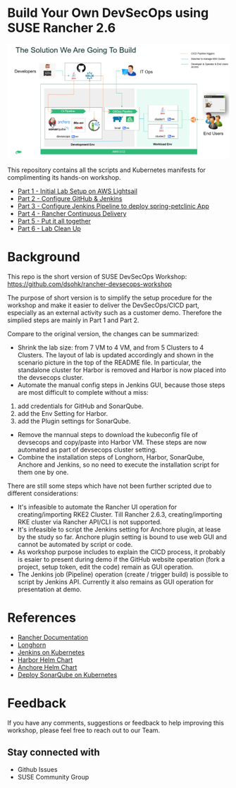 # Build Your Own DevSecOps using SUSE Rancher 2.6

![SUSE Rancher - DevSecOps Scenario](./docs/overview.png)


This repository contains all the scripts and Kubernetes manifests for complimenting its hands-on workshop.

* [Part 1 - Initial Lab Setup on AWS Lightsail](./docs/part-1.md)
* [Part 2 - Configure GitHub & Jenkins](./docs/part-2.md)
* [Part 3 - Configure Jenkins Pipeline to deploy spring-petclinic App](./docs/part-3.md)
* [Part 4 - Rancher Continuous Delivery](./docs/part-4.md)
* [Part 5 - Put it all together](./docs/part-5.md)
* [Part 6 - Lab Clean Up](./docs/part-6.md)


# Background

This repo is the short version of SUSE DevSecOps Workshop:
https://github.com/dsohk/rancher-devsecops-workshop

The purpose of short version is to simplify the setup procedure for the workshop and make it easier to deliver the DevSecOps/CICD part, especially as an external activity such as a customer demo. Therefore the simplied steps are mainly in Part 1 and Part 2. 

Compare to the original version, the changes can be summarized:

- Shrink the lab size:
from 7 VM to 4 VM, and from 5 Clusters to 4 Clusters. 
The layout of lab is updated accordingly and shown in the scenario picture in the top of the README file.
In particular, the standalone cluster for Harbor is removed and Harbor is now placed into the devsecops cluster.
- Automate the manual config steps in Jenkins GUI, because those steps are most difficult to complete without a miss:
1. add credentials for GitHub and SonarQube.
2. add the Env Setting for Harbor.
3. add the Plugin settings for SonarQube.
- Remove the mannual steps to download the kubeconfig file of devsecops and copy/paste into Harbor VM. These steps are now automated as part of devsecops cluster setting.
- Combine the installation steps of Longhorn, Harbor, SonarQube, Anchore and Jenkins, so no need to execute the installation script for them one by one.

There are still some steps which have not been further scripted due to different considerations:

- It's infeasible to automate the Rancher UI operation for creating/importing RKE2 Cluster.
Till Rancher 2.6.3, creating/importing RKE cluster via Rancher API/CLI is not supported.
- It's infeasible to script the Jenkins setting for Anchore plugin, at lease by the study so far.
Anchore plugin setting is bound to use web GUI and cannot be automated by script or code.
- As workshop purpose includes to explain the CICD process, it probably is esaier to present during demo if the GitHub website operation (fork a project, setup token, edit the code) remain as GUI operation.
- The Jenkins job (Pipeline) operation (create / trigger build) is possible to script by Jenkins API. Currently it also remains as GUI operation for presentation at demo.


# References

* [Rancher Documentation](https://rancher.com/docs/)
* [Longhorn](https://longhorn.io/docs/1.1.1/)
* [Jenkins on Kubernetes](https://www.jenkins.io/doc/book/installing/kubernetes/)
* [Harbor Helm Chart](https://github.com/goharbor/harbor-helm)
* [Anchore Helm Chart](https://github.com/anchore/anchore-charts)
* [Deploy SonarQube on Kubernetes](https://docs.sonarqube.org/latest/setup/sonarqube-on-kubernetes/)

# Feedback

If you have any comments, suggestions or feedback to help improving this workshop, please feel free to reach out to our Team.

## Stay connected with
- Github Issues
- SUSE Community Group

